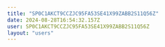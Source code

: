 ```yaml
---
title: "SP0C1AKCT9CCZJC95FA53SE41X99ZABB2S11Q56Z"
date: 2024-08-28T16:54:32.157Z
user: SP0C1AKCT9CCZJC95FA53SE41X99ZABB2S11Q56Z
layout: "users"
---
```

    